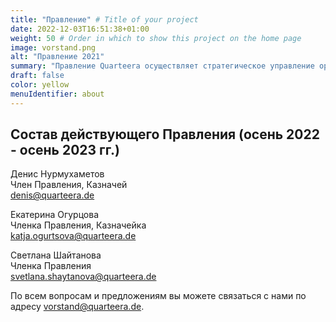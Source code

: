 ```yaml
---
title: "Правление" # Title of your project
date: 2022-12-03T16:51:38+01:00
weight: 50 # Order in which to show this project on the home page
image: vorstand.png
alt: "Правление 2021"
summary: "Правление Quarteera осуществляет стратегическое управление организацией, определяет приоритеты и ставит тактические цели, отвечает за кадровые вопросы."
draft: false
color: yellow
menuIdentifier: about
---
```


## Состав действующего Правления (осень 2022 - осень 2023 гг.)

 
Денис Нурмухаметов\
Член Правления, Казначей\
[denis@quarteera.de](mailto:denis@quarteera.de) 

Екатерина Огурцова\
Членка Правления, Казначейка\
[katja.ogurtsova@quarteera.de](mailto:katja.ogurtsova@quarteera.de)

Светлана Шайтанова\
Членка Правления\
[svetlana.shaytanova@quarteera.de ](mailto:svetlana.shaytanova@quarteera.de ) 

По всем вопросам и предложениям вы можете связаться с нами по адресу [vorstand@quarteera.de](mailto:vorstand@quarteera.de).
